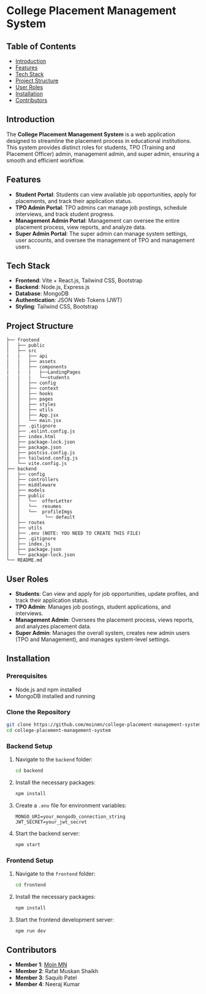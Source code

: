 # College Placement Management System

## Table of Contents
- [Introduction](#introduction)
- [Features](#features)
- [Tech Stack](#tech-stack)
- [Project Structure](#project-structure)
- [User Roles](#user-roles)
- [Installation](#installation)
- [Contributors](#contributors)

## Introduction
The **College Placement Management System** is a web application designed to streamline the placement process in educational institutions. This system provides distinct roles for students, TPO (Training and Placement Officer) admin, management admin, and super admin, ensuring a smooth and efficient workflow.

## Features
- **Student Portal**: Students can view available job opportunities, apply for placements, and track their application status.
- **TPO Admin Portal**: TPO admins can manage job postings, schedule interviews, and track student progress.
- **Management Admin Portal**: Management can oversee the entire placement process, view reports, and analyze data.
- **Super Admin Portal**: The super admin can manage system settings, user accounts, and oversee the management of TPO and management users.

## Tech Stack
- **Frontend**: Vite + React.js, Tailwind CSS, Bootstrap
- **Backend**: Node.js, Express.js
- **Database**: MongoDB
- **Authentication**: JSON Web Tokens (JWT)
- **Styling**: Tailwind CSS, Bootstrap

## Project Structure
```plaintext
├── frontend
│   ├── public
│   ├── src
|   |   ├── api
|   |   ├── assets
│   │   ├── components
|   |   |   ├──LandingPages
|   |   |   └──students
│   │   ├── config
│   │   ├── context
│   │   ├── hooks
│   │   ├── pages
│   │   ├── styles
│   │   ├── utils
│   │   ├── App.jsx
│   │   └── main.jsx
│   ├── .gitignore
│   ├── .eslint.config.js
│   ├── index.html
│   ├── package-lock.json
│   ├── package.json
│   ├── postcss.config.js
│   ├── tailwind.config.js
│   └── vite.config.js
├── backend
│   ├── config
│   ├── controllers
│   ├── middleware
│   ├── models
│   ├── public
│   │   └──  offerLetter
│   │   └──  resumes
│   │   └──  profileImgs
│   │         └── default
│   ├── routes
│   ├── utils
│   ├── .env (NOTE: YOU NEED TO CREATE THIS FILE)
│   ├── .gitignore
│   ├── index.js
│   ├── package.json
│   └── package-lock.json
└── README.md
```

## User Roles
- **Students**: Can view and apply for job opportunities, update profiles, and track their application status.
- **TPO Admin**: Manages job postings, student applications, and interviews.
- **Management Admin**: Oversees the placement process, views reports, and analyzes placement data.
- **Super Admin**: Manages the overall system, creates new admin users (TPO and Management), and manages system-level settings.

## Installation

### Prerequisites
- Node.js and npm installed
- MongoDB installed and running

### Clone the Repository
```bash
git clone https://github.com/moinmn/college-placement-management-system.git
cd college-placement-management-system
```

### Backend Setup
1. Navigate to the `backend` folder:
   ```bash
   cd backend
   ```
2. Install the necessary packages:
   ```bash
   npm install
   ```
3. Create a `.env` file for environment variables:
   ```env
   MONGO_URI=your_mongodb_connection_string
   JWT_SECRET=your_jwt_secret
   ```
4. Start the backend server:
   ```bash
   npm start
   ```

### Frontend Setup
1. Navigate to the `frontend` folder:
   ```bash
   cd frontend
   ```
2. Install the necessary packages:
   ```bash
   npm install
   ```
3. Start the frontend development server:
   ```bash
   npm run dev
   ```
   
## Contributors
- **Member 1**: [Moin MN](https://www.linkedin.com/in/moinnaik/)
- **Member 2**: Rafat Muskan Shaikh
- **Member 3**: Saquib Patel
- **Member 4**: Neeraj Kumar
